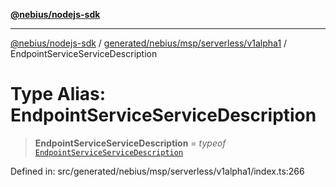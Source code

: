 [**@nebius/nodejs-sdk**](../../../../../../README.md)

---

[@nebius/nodejs-sdk](../../../../../../README.md) / [generated/nebius/msp/serverless/v1alpha1](../README.md) / EndpointServiceServiceDescription

# Type Alias: EndpointServiceServiceDescription

> **EndpointServiceServiceDescription** = _typeof_ [`EndpointServiceServiceDescription`](../variables/EndpointServiceServiceDescription.md)

Defined in: src/generated/nebius/msp/serverless/v1alpha1/index.ts:266
